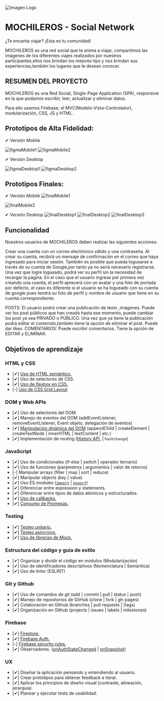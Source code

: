  ![Imagen Logo](./src/screens/logo.jpg)
 # MOCHILEROS - Social Network 

 ¿Te encanta viajar? ¡Esta es tu comunidad! 

MOCHILEROS  es una red social que te anima a viajar, compartimos las imágenes de los diferentes viajes realizados por nuestros participantes,ellos nos brindan los mejores tips  y nos brindan sus experiencias,también los lugares que le desean conocer.


## RESUMEN DEL PROYECTO
MOCHILEROS  es una Red Social, Single-Page Application (SPA), responsive en la que podamos escribir, leer, actualizar y eliminar datos.

Para ello usamos Firebase, el MVC(Modelo-Vista-Controlador), modularización, CSS, JS y HTML.

## Prototipos de Alta Fidelidad:
✔ Versión Mobile

![figmaMobile1](./src/screens/figmaMobile1.png)
![figmaMobile2](./src/screens/figmaMobile2.png)

  ✔ Versión Desktop

![figmaDesktop1](./src/screens/figmaDesktop1.png)
![figmaDesktop2](./src/screens/figmaDesktop2.png)


## Prototipos Finales:
✔ Versión Mobile
![finalMobile1](./src/screens/finalMobile1.png)

![finalMobile2](./src/screens/finalMobile2.png)

✔ Versión Desktop
![finalDesktop1](./src/screens/finalDesktop1.png)
![finalDesktop2](./src/screens/finalDesktop2.png)
![finalDesktop3](./src/screens/finalDesktop3.png)


## Funcionalidad
Nuestros usuarios de MOCHILEROS deben realizar las siguientes acciones:

Crear una cuenta con un correo electrónico válido y una contraseña. Al crear su cuenta, recibirá un mensaje de confirmación en el correo que haya ingresado para iniciar sesión.
También es posible que pueda loguearse a través de su cuenta de Google,por tanto ya no sería necesario registrarse.
Una vez que logre logueado, podrá ver su perfil sin la necesidad de recargar la página. En el caso que el usuario ingrese por primera vez creando una cuenta; el perfil aprecerá con un avatar y una foto de portada por defecto, el caso es diferente si el usuario se ha logueado con su cuenta de google pues tendrá su foto de perfil y nombre de usuario que tiene en su cuenta correspondiente.

POSTS:
El usuario podrá crear  una publicación de texto ,imágenes.
Puede ver los post públicos que han creado hasta ese momento, puede cambiar los post ya sea PRIVADO o PÚBLICO.
Una vez que ya tiene la publicación podrá editar el contenido,también tiene la opción de eliminar el post.
Puede dar likes.
COMENTARIOS:
Puede escribir comentarios.
Tiene la opción de EDITAR y ELIMINAR.</br>


## Objetivos de aprendizaje

### HTML y CSS

* [✔] [Uso de HTML semántico.](https://developer.mozilla.org/en-US/docs/Glossary/Semantics#Semantics_in_HTML)
* [✔] Uso de selectores de CSS.
* [✔] [Uso de flexbox en CSS.](https://css-tricks.com/snippets/css/a-guide-to-flexbox/)
* [-] [Uso de CSS Grid Layout](https://css-tricks.com/snippets/css/complete-guide-grid/)


### DOM y Web APIs

* [✔] Uso de selectores del DOM.
* [✔] Manejo de eventos del DOM (addEventListener, removeEventListener,
Event objeto, delegación de eventos)
* [✔] [Manipulación dinámica del DOM](
  https://developer.mozilla.org/es/docs/Referencia_DOM_de_Gecko/Introducci%C3%B3n)
(appendChild | createElement | createTextNode | innerHTML | textContent | etc.)
* [✔] Implementación de routing ([History API.](
  https://developer.mozilla.org/es/docs/DOM/Manipulando_el_historial_del_navegador
  ) | `hashchange`)

### JavaScript

* [✔] Uso de condicionales (if-else | switch | operador ternario)
* [✔] Uso de funciones (parámetros | argumentos | valor de retorno)
* [-] Manipular arrays (filter | map | sort | reduce)
* [✔] Manipular objects (key | value)
* [✔] Uso ES modules ([`import`](https://developer.mozilla.org/en-US/docs/Web/JavaScript/Reference/Statements/import)
| [`export`](https://developer.mozilla.org/en-US/docs/Web/JavaScript/Reference/Statements/export))
* [✔] Diferenciar entre expression y statements.
* [✔] Diferenciar entre tipos de datos atómicos y estructurados.
* [✔] [Uso de callbacks.](https://developer.mozilla.org/es/docs/Glossary/Callback_function)
* [✔] [Consumo de Promesas.](https://scotch.io/tutorials/javascript-promises-for-dummies#toc-consuming-promises)

### Testing

* [✔] [Testeo unitario.](https://jestjs.io/docs/es-ES/getting-started)
* [✔] [Testeo asíncrono.](https://jestjs.io/docs/es-ES/asynchronous)
* [✔] [Uso de librerias de Mock.](https://jestjs.io/docs/es-ES/manual-mocks)

### Estructura del código y guía de estilo

* [✔] Organizar y dividir el código en módulos (Modularización)
* [✔] Uso de identificadores descriptivos (Nomenclatura | Semántica)
* [✔] Uso de linter (ESLINT)

### Git y Github

* [✔] Uso de comandos de git (add | commit | pull | status | push)
* [✔] Manejo de repositorios de GitHub (clone | fork | gh-pages)
* [✔] Colaboración en Github (branches | pull requests | |tags)
* [✔] Organización en Github (projects | issues | labels | milestones)

### Firebase

* [✔] [Firestore.](https://firebase.google.com/docs/firestore)
* [✔] [Firebase Auth.](https://firebase.google.com/docs/auth/web/start)
* [-] [Firebase security rules.](https://firebase.google.com/docs/rules)
* [✔] Observadores. ([onAuthStateChanged](https://firebase.google.com/docs/auth/web/manage-users?hl=es#get_the_currently_signed-in_user)
 | [onSnapshot](https://firebase.google.com/docs/firestore/query-data/listen#listen_to_multiple_documents_in_a_collection))

### UX

* [✔] Diseñar la aplicación pensando y entendiendo al usuario.
* [✔] Crear prototipos para obtener feedback e iterar.
* [✔] Aplicar los principios de diseño visual (contraste, alineación, jerarquía)
* [✔] Planear y ejecutar tests de usabilidad.





